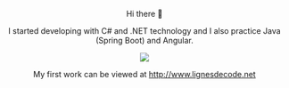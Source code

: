 <div align="center">
  
Hi there 👋

I started developing with C# and .NET technology and I also practice Java (Spring Boot) and Angular.

  <img src="https://user-images.githubusercontent.com/105590069/209787089-f92598fd-3b2c-417d-a6ac-41396ee4749d.png"><br>
  
  My first work can be viewed at http://www.lignesdecode.net
  
</div>


<!--
**Sudo1999/Sudo1999** is a ✨ _special_ ✨ repository because its `README.md` (this file) appears on your GitHub profile.

Here are some ideas to get you started:

- 🔭 I’m currently working on ...
- 🌱 I’m currently learning ...
- 👯 I’m looking to collaborate on ...
- 🤔 I’m looking for help with ...
- 💬 Ask me about ...
- 📫 How to reach me: ...
- 😄 Pronouns: ...
- ⚡ Fun fact: ...
-->
